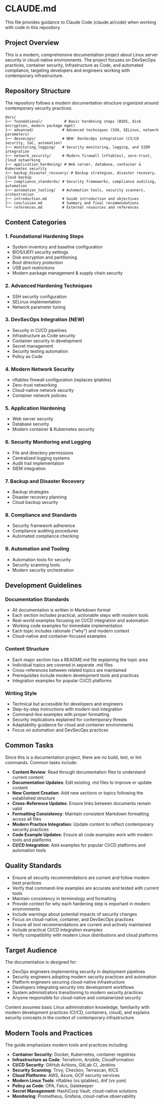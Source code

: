 # CLAUDE.md

This file provides guidance to Claude Code (claude.ai/code) when working with code in this repository.

## Project Overview

This is a modern, comprehensive documentation project about Linux server security in cloud-native environments. The project focuses on DevSecOps practices, container security, Infrastructure as Code, and automated compliance, targeting developers and engineers working with contemporary infrastructure.

## Repository Structure

The repository follows a modern documentation structure organized around contemporary security practices:

```
docs/
├── foundational/          # Basic hardening steps (BIOS, disk encryption, modern package mgmt)
├── advanced/             # Advanced techniques (SSH, SELinux, network parameters)
├── devsecops/            # NEW: DevSecOps integration (CI/CD security, IaC, automation)
├── monitoring_logging/   # Security monitoring, logging, and SIEM integration
├── network_security/     # Modern firewall (nftables), zero-trust, cloud networking
├── application_hardening/ # Web server, database, container & Kubernetes security
├── backup_disaster_recovery/ # Backup strategies, disaster recovery, cloud backup
├── compliance_standards/ # Security frameworks, compliance auditing, automation
├── automation_tooling/   # Automation tools, security scanners, orchestration
├── introduction.md       # Guide introduction and objectives
├── conclusion.md         # Summary and final recommendations
└── references.md         # External resources and references
```

## Content Categories

### 1. Foundational Hardening Steps
- System inventory and baseline configuration
- BIOS/UEFI security settings
- Disk encryption and partitioning
- Boot directory protection
- USB port restrictions
- Modern package management & supply chain security

### 2. Advanced Hardening Techniques
- SSH security configuration
- SELinux implementation
- Network parameter tuning

### 3. DevSecOps Integration (NEW)
- Security in CI/CD pipelines
- Infrastructure as Code security
- Container security in development
- Secret management
- Security testing automation
- Policy as Code

### 4. Modern Network Security
- nftables firewall configuration (replaces iptables)
- Zero-trust networking
- Cloud-native network security
- Container network policies

### 5. Application Hardening
- Web server security
- Database security
- Modern container & Kubernetes security

### 6. Security Monitoring and Logging
- File and directory permissions
- Centralized logging systems
- Audit trail implementation
- SIEM integration

### 7. Backup and Disaster Recovery
- Backup strategies
- Disaster recovery planning
- Cloud backup security

### 8. Compliance and Standards
- Security framework adherence
- Compliance auditing procedures
- Automated compliance checking

### 9. Automation and Tooling
- Automation tools for security
- Security scanning tools
- Modern security orchestration

## Development Guidelines

### Documentation Standards
- All documentation is written in Markdown format
- Each section includes practical, actionable steps with modern tools
- Real-world examples focusing on CI/CD integration and automation
- Working code examples for immediate implementation
- Each topic includes rationale ("why") and modern context
- Cloud-native and container-focused examples

### Content Structure
- Each major section has a README.md file explaining the topic area
- Individual topics are covered in separate .md files
- Cross-references between related topics are maintained
- Prerequisites include modern development tools and practices
- Integration examples for popular CI/CD platforms

### Writing Style
- Technical but accessible for developers and engineers
- Step-by-step instructions with modern tool integration
- Command-line examples with proper formatting
- Security implications explained for contemporary threats
- Adaptability guidance for cloud and container environments
- Focus on automation and DevSecOps practices

## Common Tasks

Since this is a documentation project, there are no build, test, or lint commands. Common tasks include:

- **Content Review**: Read through documentation files to understand current content
- **Documentation Updates**: Edit existing .md files to improve or update content
- **New Content Creation**: Add new sections or topics following the established structure
- **Cross-Reference Updates**: Ensure links between documents remain valid
- **Formatting Consistency**: Maintain consistent Markdown formatting across all files
- **Modern Practice Integration**: Update content to reflect contemporary security practices
- **Code Example Updates**: Ensure all code examples work with modern tools and platforms
- **CI/CD Integration**: Add examples for popular CI/CD platforms and automation tools

## Quality Standards

- Ensure all security recommendations are current and follow modern best practices
- Verify that command-line examples are accurate and tested with current tools
- Maintain consistency in terminology and formatting
- Provide context for why each hardening step is important in modern environments
- Include warnings about potential impacts of security changes
- Focus on cloud-native, container, and DevSecOps practices
- Ensure all tool recommendations are current and actively maintained
- Include practical CI/CD integration examples
- Verify compatibility with modern Linux distributions and cloud platforms

## Target Audience

The documentation is designed for:
- DevOps engineers implementing security in deployment pipelines
- Security engineers adopting modern security practices and automation
- Platform engineers securing cloud-native infrastructure
- Developers integrating security into development workflows
- System administrators transitioning to modern security practices
- Anyone responsible for cloud-native and containerized security

Content assumes basic Linux administration knowledge, familiarity with modern development practices (CI/CD, containers, cloud), and explains security concepts in the context of contemporary infrastructure.

## Modern Tools and Practices

The guide emphasizes modern tools and practices including:
- **Container Security**: Docker, Kubernetes, container registries
- **Infrastructure as Code**: Terraform, Ansible, CloudFormation
- **CI/CD Security**: GitHub Actions, GitLab CI, Jenkins
- **Security Scanning**: Trivy, Checkov, Terrascan, KICS
- **Cloud Platforms**: AWS, Azure, GCP security services
- **Modern Linux Tools**: nftables (vs iptables), dnf (vs yum)
- **Policy as Code**: OPA, Falco, Gatekeeper
- **Secret Management**: HashiCorp Vault, cloud-native solutions
- **Monitoring**: Prometheus, Grafana, cloud-native observability